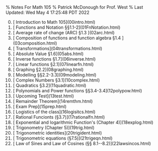 % Notes For Math 105
% Patrick McDonough for Prof. West
% Last Updated: Wed May  4 17:25:48 PDT 2022

<ol start=0>

<li> [ Introduction to Math 105](00intro.html)
<li> [ Functions and Notation §§1.1-2](01FnNotation.html)
<li> [ Average rate of change (ARC) §1.3 ](02arc.html)
<li> [ Composition of functions and function algebra §1.4 ](03composition.html)
<li> [ Transformations](04transformations.html)
<li> [ Absolute Value §1.6](05abs.html)
<li> [ Inverse functions §1.7](06inverse.html)
<li> [ Linear functions §2.1](07linearfn.html)
<li> [ Graphing §2.2](08graphing.html)
<li> [ Modelling §§2.2-3.3](09modeling.html)
<li> [ Complex Numbers §3.1](10complex.html)
<li> [ Quadratics §3.2](11quadratic.html)
<li> [ Polynomials and Power functions  §§3.4-3.4](12polypow.html)
<li> [ Upcoming Test](13test.html)
<li> [ Remainder Theorem](14remthm.html)
<li> [ Exam Prep](15prep.html)
<li> [ Logistics of the class](16logisitcs.html)
<li> [ Rational Funcionts (§3.7)](17rationalfn.html)
<li> [ Exponential and logarithmic Function's (Chapter 4)](18explog.html)
<li> [ Trigonometry (Chapter 5)](19trig.html)
<li> [ Trigonometric identities](20trigident.html)
<li> [ Trigonometric equations (§7.5)](21trigeqn.html)
<li> [ Law of Sines and Law of Cosines (§§ 8.1--8.2)](22lawsincos.html)
